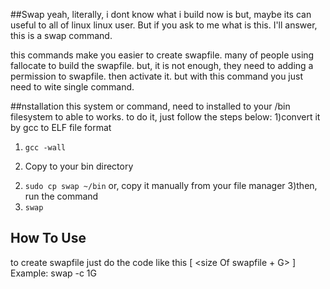 ##Swap 
yeah, literally, i dont know what i build now is but, maybe its can useful to all of linux linux user. But if you ask to me what is this. I'll answer, this is a swap command.

this commands make you easier to create swapfile. many of people using fallocate to build the swapfile. but, it is not enough, they need to adding a permission to swapfile. then activate it. but with this command you just need to wite single command.

##nstallation
this system or command, need to installed to your /bin filesystem to able to works.
to do it, just follow the steps below: 
1)convert it by gcc to ELF file format 
1. ``` gcc -wall ```
2) Copy to your bin directory
2. ``` sudo cp swap ~/bin ```
or, copy it manually from your file manager
3)then, run the command 
3. ``` swap ```

## How To Use 
to create swapfile just do the code like this [ <swap> <Parameter> <size Of swapfile + G> ]
Example: swap -c 1G

